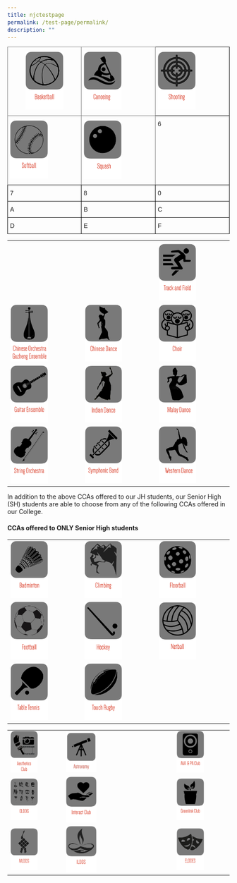```yaml
---
title: njctestpage
permalink: /test-page/permalink/
description: ""
---
```

<style type="text/css">
.tg  {border-collapse:collapse;border-spacing:0;}
.tg td{border-color:black;border-style:solid;border-width:1px;font-family:Arial, sans-serif;font-size:14px;
  overflow:hidden;padding:10px 5px;word-break:normal;}
.tg th{border-color:black;border-style:solid;border-width:1px;font-family:Arial, sans-serif;font-size:14px;
  font-weight:normal;overflow:hidden;padding:10px 5px;word-break:normal;}
.tg .tg-c3ow{border-color:inherit;text-align:center;vertical-align:top}
.tg .tg-0pky{border-color:inherit;text-align:left;vertical-align:top}
.tg .tg-0lax{text-align:left;vertical-align:top}
</style>
<table class="tg">
<thead>
  <tr>
    <th class="tg-c3ow"><a href="https://moe-nationaljc-staging.netlify.app/co-curricular-activities/ccas-offered-to-both-jh-and-sh/basketball"><img style="width:55%" src="/images/c1.png"></a></th>
    <th class="tg-0pky"><a href="https://moe-nationaljc-staging.netlify.app/co-curricular-activities/ccas-offered-to-both-jh-and-sh/canoeing-and-dragon-boating"><img style="width:55%" src="/images/c2.png"></a></th>
    <th class="tg-0lax"><a href="https://moe-nationaljc-staging.netlify.app/co-curricular-activities/ccas-offered-to-both-jh-and-sh/shooting-club"><img style="width:55%" src="/images/c3.png"></a></th>
  </tr>
</thead>
<tbody>
  <tr>
    <td class="tg-0pky"><a href="https://moe-nationaljc-staging.netlify.app/co-curricular-activities/ccas-offered-to-both-jh-and-sh/softball"><img style="width:55%" src="/images/c4.png"></a> </td>
    <td class="tg-0pky"><a href="https://moe-nationaljc-staging.netlify.app/co-curricular-activities/ccas-offered-to-both-jh-and-sh/squash"><img style="width:55%" src="/images/c5.png"></a></td>
    <td class="tg-0lax">6</td>
  </tr>
  <tr>
    <td class="tg-0lax">7</td>
    <td class="tg-0lax">8</td>
    <td class="tg-0lax">0</td>
  </tr>
  <tr>
    <td class="tg-0lax">A</td>
    <td class="tg-0lax">B</td>
    <td class="tg-0lax">C</td>
  </tr>
  <tr>
    <td class="tg-0lax">D</td>
    <td class="tg-0lax">E</td>
    <td class="tg-0lax">F</td>
  </tr>
</tbody>
</table>


|  |  |  |
|---|---|---|
|  |  |  |
| |  | <a href="https://moe-nationaljc-staging.netlify.app/co-curricular-activities/ccas-offered-to-both-jh-and-sh/track-and-field-and-cross-country"><img style="width:55%" src="/images/c6.png"></a> |
| <a href="https://moe-nationaljc-staging.netlify.app/co-curricular-activities/ccas-offered-to-both-jh-and-sh/co-and-ge"><img style="width:55%" src="/images/c7.png"></a> | <a href="https://moe-nationaljc-staging.netlify.app/co-curricular-activities/clubs-and-societies/chinese-dance"><img style="width:55%" src="/images/c8.png"></a> | <a href="https://moe-nationaljc-staging.netlify.app/co-curricular-activities/clubs-and-societies/choir"><img style="width:55%" src="/images/c9.png"></a> |
|<a href="https://moe-nationaljc-staging.netlify.app/co-curricular-activities/clubs-and-societies/guitar-ensemble"><img style="width:55%" src="/images/c10.png"></a>  | <a href="https://moe-nationaljc-staging.netlify.app/co-curricular-activities/clubs-and-societies/indian-dance"><img style="width:55%" src="/images/c11.png"></a> | <a href="https://moe-nationaljc-staging.netlify.app/co-curricular-activities/clubs-and-societies/malay-dance"><img style="width:55%" src="/images/c12.png"></a> |
| <a href="https://moe-nationaljc-staging.netlify.app/co-curricular-activities/clubs-and-societies/string-orchestra"><img style="width:55%" src="/images/c13.png"></a> | <a href="https://moe-nationaljc-staging.netlify.app/co-curricular-activities/clubs-and-societies/symphonic-band"><img style="width:55%" src="/images/c14.png"></a> | <a href="https://moe-nationaljc-staging.netlify.app/co-curricular-activities/clubs-and-societies/western-dance"><img style="width:55%" src="/images/c15.png"></a> |
 
 
 In addition to the above CCAs offered to our JH students, our Senior High (SH) students are able to choose from any of the following CCAs offered in our College.

#### CCAs offered to ONLY Senior High students

|  |  |  |
|---|---|---|
| <a href="https://moe-nationaljc-staging.netlify.app/co-curricular-activities/clubs-and-societies/badminton"><img style="width:55%" src="/images/c16.png"></a> | <a href="https://moe-nationaljc-staging.netlify.app/co-curricular-activities/clubs-and-societies/climbing"><img style="width:55%" src="/images/c17.png"></a> | <a href="https://moe-nationaljc-staging.netlify.app/co-curricular-activities/clubs-and-societies/floorball"><img style="width:55%" src="/images/c18.png"></a> |
|  <a href="https://moe-nationaljc-staging.netlify.app/co-curricular-activities/clubs-and-societies/football"><img style="width:55%" src="/images/c19.png"></a>| <a href="https://moe-nationaljc-staging.netlify.app/co-curricular-activities/clubs-and-societies/hockey"><img style="width:55%" src="/images/c20.png"></a> |<a href="https://moe-nationaljc-staging.netlify.app/co-curricular-activities/clubs-and-societies/netball"><img style="width:55%" src="/images/c21.png"></a>  |
|<a href="https://moe-nationaljc-staging.netlify.app/co-curricular-activities/clubs-and-societies/table-tennis"><img style="width:55%" src="/images/c22.png"></a>  | <a href="https://moe-nationaljc-staging.netlify.app/co-curricular-activities/clubs-and-societies/touch-rugby"><img style="width:55%" src="/images/c23.png"></a> |  |

|  |  |  |
|---|---|---|
|<a href="https://moe-nationaljc-staging.netlify.app/co-curricular-activities/Clubs-and-Societies/aesthetics-club/"><img style="width:55%" src="/images/c24.png"></a> | <a href="https://moe-nationaljc-staging.netlify.app/co-curricular-activities/clubs-and-societies/astronomy-club"><img style="width:29%" src="/images/astro%20logo.jpeg"></a> | <a href="https://moe-nationaljc-staging.netlify.app/co-curricular-activities/clubs-and-societies/ava-and-pa-club"><img style="width:55%" src="/images/c26.png"></a> |
| <a href="https://moe-nationaljc-staging.netlify.app/co-curricular-activities/clubs-and-societies/cldds"><img style="width:55%" src="/images/c27.png"></a> | <a href="https://moe-nationaljc-staging.netlify.app/co-curricular-activities/clubs-and-societies/interact-club"><img style="width:29%" src="/images/c28.png"></a> | <a href="https://moe-nationaljc-staging.netlify.app/co-curricular-activities/clubs-and-societies/greenlink-club"><img style="width:55%" src="/images/c33.png"></a> |
| <a href="https://moe-nationaljc-staging.netlify.app/co-curricular-activities/clubs-and-societies/malay-cultural-society"><img style="width:55%" src="/images/c30.png"></a> | <a href="https://moe-nationaljc-staging.netlify.app/co-curricular-activities/clubs-and-societies/ildds"><img style="width:29%" src="/images/c31.png"></a> | <a href="https://moe-nationaljc-staging.netlify.app/co-curricular-activities/clubs-and-societies/elddes"><img style="width:55%" src="/images/c32.png"></a> |